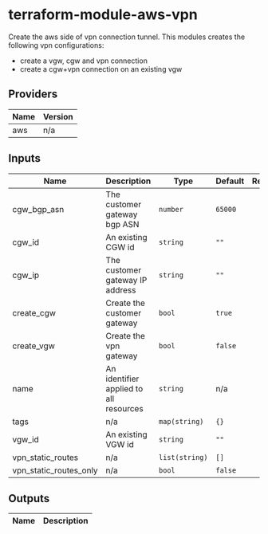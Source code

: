 # terraform-module-aws-vpn
Create the aws side of vpn connection tunnel. This modules creates the following vpn configurations:

* create a vgw, cgw and vpn connection
* create a cgw+vpn connection on an existing vgw

## Providers

| Name | Version |
|------|---------|
| aws | n/a |

## Inputs

| Name | Description | Type | Default | Required |
|------|-------------|------|---------|:-----:|
| cgw\_bgp\_asn | The customer gateway bgp ASN | `number` | `65000` | no |
| cgw\_id | An existing CGW id | `string` | `""` | no |
| cgw\_ip | The customer gateway IP address | `string` | `""` | no |
| create\_cgw | Create the customer gateway | `bool` | `true` | no |
| create\_vgw | Create the vpn gateway | `bool` | `false` | no |
| name | An identifier applied to all resources | `string` | n/a | yes |
| tags | n/a | `map(string)` | `{}` | no |
| vgw\_id | An existing VGW id | `string` | `""` | no |
| vpn\_static\_routes | n/a | `list(string)` | `[]` | no |
| vpn\_static\_routes\_only | n/a | `bool` | `false` | no |

## Outputs

| Name | Description |
|------|-------------
